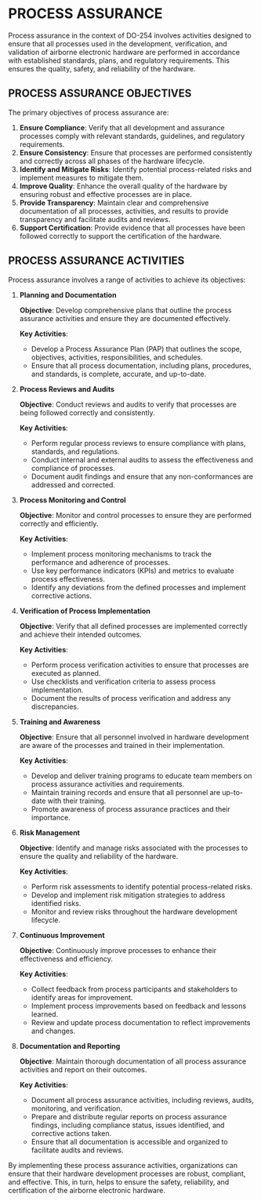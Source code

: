 # PROCESS ASSURANCE

Process assurance in the context of DO-254 involves activities designed to ensure that all processes used in the development, verification, and validation of airborne electronic hardware are performed in accordance with established standards, plans, and regulatory requirements. This ensures the quality, safety, and reliability of the hardware.

## PROCESS ASSURANCE OBJECTIVES

The primary objectives of process assurance are:

1. **Ensure Compliance**: Verify that all development and assurance processes comply with relevant standards, guidelines, and regulatory requirements.
2. **Ensure Consistency**: Ensure that processes are performed consistently and correctly across all phases of the hardware lifecycle.
3. **Identify and Mitigate Risks**: Identify potential process-related risks and implement measures to mitigate them.
4. **Improve Quality**: Enhance the overall quality of the hardware by ensuring robust and effective processes are in place.
5. **Provide Transparency**: Maintain clear and comprehensive documentation of all processes, activities, and results to provide transparency and facilitate audits and reviews.
6. **Support Certification**: Provide evidence that all processes have been followed correctly to support the certification of the hardware.

## PROCESS ASSURANCE ACTIVITIES

Process assurance involves a range of activities to achieve its objectives:

1. **Planning and Documentation**

   **Objective**: Develop comprehensive plans that outline the process assurance activities and ensure they are documented effectively.

   **Key Activities**:

   - Develop a Process Assurance Plan (PAP) that outlines the scope, objectives, activities, responsibilities, and schedules.
   - Ensure that all process documentation, including plans, procedures, and standards, is complete, accurate, and up-to-date.

2. **Process Reviews and Audits**

   **Objective**: Conduct reviews and audits to verify that processes are being followed correctly and consistently.

   **Key Activities**:

   - Perform regular process reviews to ensure compliance with plans, standards, and regulations.
   - Conduct internal and external audits to assess the effectiveness and compliance of processes.
   - Document audit findings and ensure that any non-conformances are addressed and corrected.

3. **Process Monitoring and Control**

   **Objective**: Monitor and control processes to ensure they are performed correctly and efficiently.

   **Key Activities**:

   - Implement process monitoring mechanisms to track the performance and adherence of processes.
   - Use key performance indicators (KPIs) and metrics to evaluate process effectiveness.
   - Identify any deviations from the defined processes and implement corrective actions.

4. **Verification of Process Implementation**

   **Objective**: Verify that all defined processes are implemented correctly and achieve their intended outcomes.

   **Key Activities**:

   - Perform process verification activities to ensure that processes are executed as planned.
   - Use checklists and verification criteria to assess process implementation.
   - Document the results of process verification and address any discrepancies.

5. **Training and Awareness**

   **Objective**: Ensure that all personnel involved in hardware development are aware of the processes and trained in their implementation.

   **Key Activities**:

   - Develop and deliver training programs to educate team members on process assurance activities and requirements.
   - Maintain training records and ensure that all personnel are up-to-date with their training.
   - Promote awareness of process assurance practices and their importance.

6. **Risk Management**

   **Objective**: Identify and manage risks associated with the processes to ensure the quality and reliability of the hardware.

   **Key Activities**:

   - Perform risk assessments to identify potential process-related risks.
   - Develop and implement risk mitigation strategies to address identified risks.
   - Monitor and review risks throughout the hardware development lifecycle.

7. **Continuous Improvement**

   **Objective**: Continuously improve processes to enhance their effectiveness and efficiency.

   **Key Activities**:

   - Collect feedback from process participants and stakeholders to identify areas for improvement.
   - Implement process improvements based on feedback and lessons learned.
   - Review and update process documentation to reflect improvements and changes.

8. **Documentation and Reporting**

   **Objective**: Maintain thorough documentation of all process assurance activities and report on their outcomes.

   **Key Activities**:

   - Document all process assurance activities, including reviews, audits, monitoring, and verification.
   - Prepare and distribute regular reports on process assurance findings, including compliance status, issues identified, and corrective actions taken.
   - Ensure that all documentation is accessible and organized to facilitate audits and reviews.

By implementing these process assurance activities, organizations can ensure that their hardware development processes are robust, compliant, and effective. This, in turn, helps to ensure the safety, reliability, and certification of the airborne electronic hardware.
